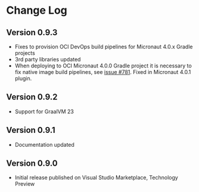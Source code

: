 # Change Log

## Version 0.9.3
* Fixes to provision OCI DevOps build pipelines for Micronaut 4.0.x Gradle projects
* 3rd party libraries updated
* When deploying to OCI Micronaut 4.0.0 Gradle project it is necessary to fix native image build pipelines, see [issue #781](https://github.com/micronaut-projects/micronaut-gradle-plugin/issues/781). Fixed in Micronaut 4.0.1 plugin.

## Version 0.9.2
* Support for GraalVM 23

## Version 0.9.1
* Documentation updated 

## Version 0.9.0
* Initial release published on Visual Studio Marketplace, Technology Preview